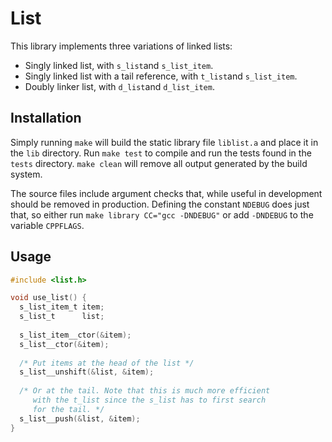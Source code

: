 # List

This library implements three variations of linked lists:

- Singly linked list, with `s_list`and `s_list_item`.
- Singly linked list with a tail reference, with `t_list`and `s_list_item`.
- Doubly linker list, with `d_list`and `d_list_item`.

## Installation

Simply running `make` will build the static library file `liblist.a` and place it in the `lib` directory. Run `make test` to compile and run the tests found in the `tests` directory. `make clean` will remove all output generated by the build system.

The source files include argument checks that, while useful in development should be removed in production. Defining the constant `NDEBUG` does just that, so either run `make library CC="gcc -DNDEBUG"` or add `-DNDEBUG` to the variable `CPPFLAGS`.

## Usage

```c
#include <list.h>

void use_list() {
  s_list_item_t item;
  s_list_t      list;
  
  s_list_item__ctor(&item);
  s_list__ctor(&item);
  
  /* Put items at the head of the list */
  s_list__unshift(&list, &item);
  
  /* Or at the tail. Note that this is much more efficient 
     with the t_list since the s_list has to first search
     for the tail. */
  s_list__push(&list, &item);
}
```